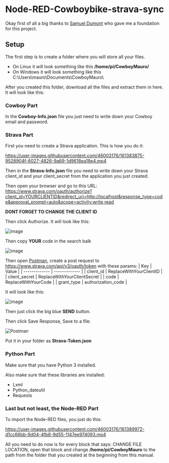 # Node-RED-Cowboybike-strava-sync
Okay first of all a big thanks to [Samuel Dumont](https://github.com/samueldumont/) who gave me a foundation for this project.

## Setup
The first step is to create a folder where you will store all your files.
 * On Linux it will look something like this __/home/pi/CowboyMauro/__
 * On Windows it will look something like this C:\Users\mauro\Documents\CowboyMauro\

After you created this folder, download all the files and extract them in here.
It will look like this:

### Cowboy Part
In the __Cowboy-Info.json__ file you just need to write down your Cowboy email and password.

### Strava Part
First you need to create a Strava application.
This is how you do it:

https://user-images.githubusercontent.com/46003176/161383875-9528904f-6027-4826-9a69-1d9618ea18e4.mp4

Then in the __Strava-Info.json__ file you need to write down your Strava client_id and your client_secret from the application you just created.

Then open your browser and go to this URL: https://www.strava.com/oauth/authorize?client_id=YOURCLIENTID&redirect_uri=http://localhost&response_type=code&approval_prompt=auto&scope=activity:write,read

__DONT FORGET TO CHANGE THE CLIENT ID__

Then click Authorize.
It will look like this:

![image](https://user-images.githubusercontent.com/46003176/161384592-377337da-6a03-466c-b2d3-605bfdcaca6a.png)

Then copy __YOUR__ code in the search balk

![image](https://user-images.githubusercontent.com/46003176/161384660-e580fc74-d53e-4f46-b6e8-32309ac733de.png)

Then open [Postman](https://www.postman.com/downloads/), create a post request to https://www.strava.com/api/v3/oauth/token with these params:
| Key | Value |
| ------------- | ------------- |
| client_id  | ReplaceWithYourClientID  |
| client_secret  | ReplaceWithYourClientSecret  |
| code  | ReplaceWithYourCode  |
| grant_type  | authorization_code  |

It will look like this:

![image](https://user-images.githubusercontent.com/46003176/161385188-bb01875d-ce48-4ee3-9a46-fb59233713c3.png)

Then just click the big blue __SEND__ button.

Then click Save Response, Save to a file:

![Postman](https://user-images.githubusercontent.com/46003176/161385572-731ffc96-75fd-4534-9014-60ccfdb22589.png)

Put it in your folder as __Strava-Token.json__

### Python Part
Make sure that you have Python 3 installed.

Also make sure that these libraries are installed:

* Lxml
* Python_dateutil
* Requests

### Last but not least, the Node-RED Part

To import the Node-RED files, you just do this:

https://user-images.githubusercontent.com/46003176/161389972-d1cc66bb-9d04-4fb8-9d55-1147ee974093.mp4

All you need to do now is for every block that says: CHANGE FILE LOCATION, open that block and change __/home/pi/CowboyMauro__ to the path from the folder that you created at the beginning from this manual.